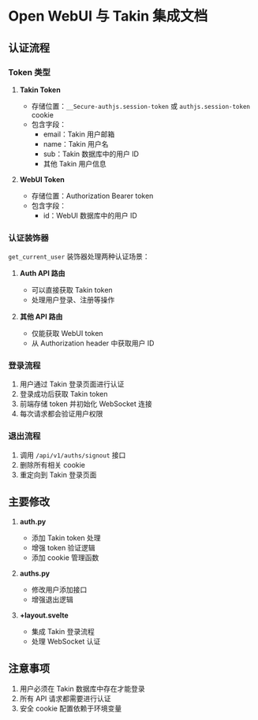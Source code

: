 # Open WebUI 与 Takin 集成文档

## 认证流程

### Token 类型

1. **Takin Token**
   - 存储位置：`__Secure-authjs.session-token` 或 `authjs.session-token` cookie
   - 包含字段：
     - email：Takin 用户邮箱
     - name：Takin 用户名
     - sub：Takin 数据库中的用户 ID
     - 其他 Takin 用户信息

2. **WebUI Token**
   - 存储位置：Authorization Bearer token
   - 包含字段：
     - id：WebUI 数据库中的用户 ID

### 认证装饰器

`get_current_user` 装饰器处理两种认证场景：

1. **Auth API 路由**
   - 可以直接获取 Takin token
   - 处理用户登录、注册等操作

2. **其他 API 路由**
   - 仅能获取 WebUI token
   - 从 Authorization header 中获取用户 ID

### 登录流程

1. 用户通过 Takin 登录页面进行认证
2. 登录成功后获取 Takin token
3. 前端存储 token 并初始化 WebSocket 连接
4. 每次请求都会验证用户权限

### 退出流程

1. 调用 `/api/v1/auths/signout` 接口
2. 删除所有相关 cookie
3. 重定向到 Takin 登录页面

## 主要修改

1. **auth.py**
   - 添加 Takin token 处理
   - 增强 token 验证逻辑
   - 添加 cookie 管理函数

2. **auths.py**
   - 修改用户添加接口
   - 增强退出逻辑

3. **+layout.svelte**
   - 集成 Takin 登录流程
   - 处理 WebSocket 认证

## 注意事项

1. 用户必须在 Takin 数据库中存在才能登录
2. 所有 API 请求都需要进行认证
3. 安全 cookie 配置依赖于环境变量
